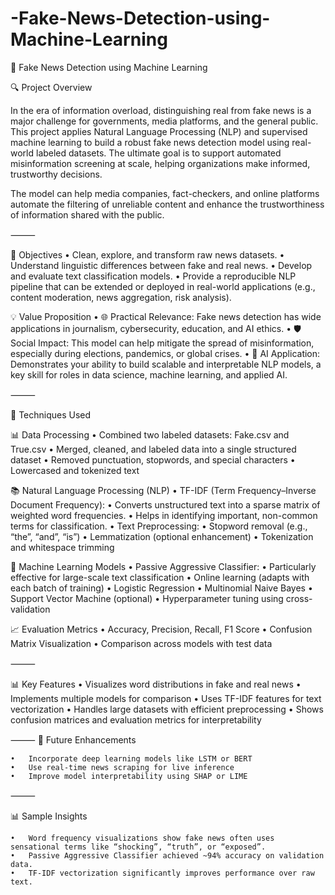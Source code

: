# -Fake-News-Detection-using-Machine-Learning

📰 Fake News Detection using Machine Learning

🔍 Project Overview

In the era of information overload, distinguishing real from fake news is a major challenge for governments, media platforms, and the general public. This project applies Natural Language Processing (NLP) and supervised machine learning to build a robust fake news detection model using real-world labeled datasets. The ultimate goal is to support automated misinformation screening at scale, helping organizations make informed, trustworthy decisions.

The model can help media companies, fact-checkers, and online platforms automate the filtering of unreliable content and enhance the trustworthiness of information shared with the public.

⸻

🎯 Objectives
	•	Clean, explore, and transform raw news datasets.
	•	Understand linguistic differences between fake and real news.
	•	Develop and evaluate text classification models.
	•	Provide a reproducible NLP pipeline that can be extended or deployed in real-world applications (e.g., content moderation, news aggregation, risk analysis).

 💡 Value Proposition
	•	🌐 Practical Relevance: Fake news detection has wide applications in journalism, cybersecurity, education, and AI ethics.
	•	🛡️ Social Impact: This model can help mitigate the spread of misinformation, especially during elections, pandemics, or global crises.
	•	🤖 AI Application: Demonstrates your ability to build scalable and interpretable NLP models, a key skill for roles in data science, machine learning, and applied AI.

⸻

🧪 Techniques Used

📊 Data Processing
	•	Combined two labeled datasets: Fake.csv and True.csv
	•	Merged, cleaned, and labeled data into a single structured dataset
	•	Removed punctuation, stopwords, and special characters
	•	Lowercased and tokenized text

📚 Natural Language Processing (NLP)
	•	TF-IDF (Term Frequency–Inverse Document Frequency):
	•	Converts unstructured text into a sparse matrix of weighted word frequencies.
	•	Helps in identifying important, non-common terms for classification.
	•	Text Preprocessing:
	•	Stopword removal (e.g., “the”, “and”, “is”)
	•	Lemmatization (optional enhancement)
	•	Tokenization and whitespace trimming

🤖 Machine Learning Models
	•	Passive Aggressive Classifier:
	•	Particularly effective for large-scale text classification
	•	Online learning (adapts with each batch of training)
	•	Logistic Regression
	•	Multinomial Naive Bayes
	•	Support Vector Machine (optional)
	•	Hyperparameter tuning using cross-validation

📈 Evaluation Metrics
	•	Accuracy, Precision, Recall, F1 Score
	•	Confusion Matrix Visualization
	•	Comparison across models with test data

⸻


📊 Key Features
	•	Visualizes word distributions in fake and real news
	•	Implements multiple models for comparison
	•	Uses TF-IDF features for text vectorization
	•	Handles large datasets with efficient preprocessing
	•	Shows confusion matrices and evaluation metrics for interpretability

⸻
🧠 Future Enhancements

	•	Incorporate deep learning models like LSTM or BERT
	•	Use real-time news scraping for live inference
	•	Improve model interpretability using SHAP or LIME

 
⸻

📊 Sample Insights

	•	Word frequency visualizations show fake news often uses sensational terms like “shocking”, “truth”, or “exposed”.
	•	Passive Aggressive Classifier achieved ~94% accuracy on validation data.
	•	TF-IDF vectorization significantly improves performance over raw text.

